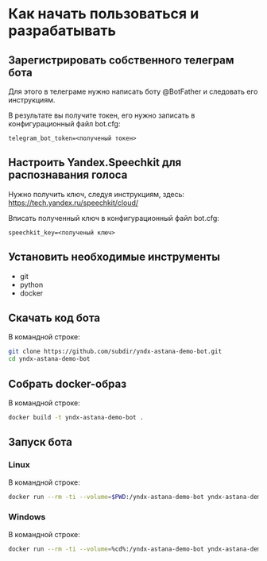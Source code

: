 # Как начать пользоваться и разрабатывать

## Зарегистрировать собственного телеграм бота

Для этого в телеграме нужно написать боту \@BotFather и следовать его инструкциям.

В результате вы получите токен, его нужно записать в конфигурационный файл bot.cfg:
```
telegram_bot_token=<полученый токен>
```

## Настроить Yandex.Speechkit для распознавания голоса

Нужно получить ключ, следуя инструкциям, здесь: https://tech.yandex.ru/speechkit/cloud/

Вписать полученный ключ в конфигурационный файл bot.cfg:
```
speechkit_key=<полученый ключ>
```

## Установить необходимые инструменты

- git
- python
- docker

## Скачать код бота
В командной строке:
```sh
git clone https://github.com/subdir/yndx-astana-demo-bot.git
cd yndx-astana-demo-bot
```

## Собрать docker-образ
В командной строке:
```sh
docker build -t yndx-astana-demo-bot .
```

## Запуск бота

### Linux
В командной строке:
```sh
docker run --rm -ti --volume=$PWD:/yndx-astana-demo-bot yndx-astana-demo-bot
```

### Windows
В командной строке:
```sh
docker run --rm -ti --volume=%cd%:/yndx-astana-demo-bot yndx-astana-demo-bot
```

